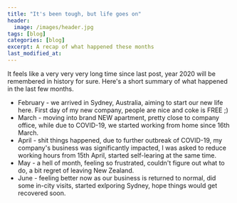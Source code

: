```yaml
---
title: "It's been tough, but life goes on"
header:
  image: /images/header.jpg
tags: [blog]
categories: [blog]
excerpt: A recap of what happened these months
last_modified_at: 
---
```


It feels like a very very very long time since last post, year 2020 will be remembered in history for sure. Here's a short summary of what happened in the last few months.

- February - we arrived in Sydney, Australia, aiming to start our new life here. First day of my new company, people are nice and coke is FREE ;)
- March - moving into brand NEW apartment, pretty close to company office, while due to COVID-19, we started working from home since 16th March.
- April - shit things happened, due to further outbreak of COVID-19, my company's business was significantly impacted, I was asked to reduce working hours from 15th April, started self-learing at the same time.
- May - a hell of month, feeling so frustrated, couldn't figure out what to do, a bit regret of leaving New Zealand.
- June - feeling better now as our business is returned to normal, did some in-city visits, started exlporing Sydney, hope things would get recovered soon.